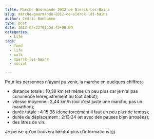 ```yaml
---
title: Marche Gourmande 2012 de Sierck-Les-Bains
slug: marche-gourmande-2012-de-sierck-les-bains
author: Cédric Bonhomme
type: post
date: 2012-05-22T05:54:45+00:00
categories:
  - Life
tags:
  - food
  - life
  - walk
  - sierck-les-bains
  - social

---
```

Pour les personnes n'ayant pu venir, la marche en quelques chiffres:

- distance totale : 10,39 km (et même un peu plus car je n'ai pas commencé lenregistrement au tout début);
- vitesse moyenne : 2,44 km/h (oui c'est juste une marche, pas un marathon);
- durée totale : 4:15:38 (donc forcément il faut un peu plus de temps);
- durée du déplacement : 2:13:34 (et avec des pauses bien arrosées);
- des litres de vin.

Je pense qu'on trouvera bientôt plus d'informations [ici][1].

 [1]: http://www.pompiersdesierck.com/pages/marche-gourmande/marche-gourmande-2012.html